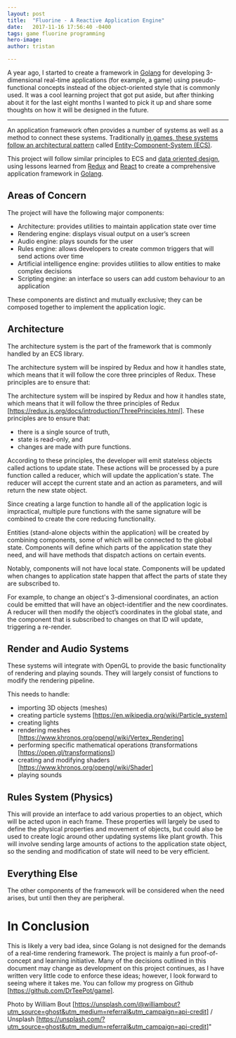 ```yaml
---
layout: post
title:  "Fluorine - A Reactive Application Engine"
date:   2017-11-16 17:56:40 -0400
tags: game fluorine programming
hero-image:
author: tristan

---
```


A year ago, I started to create a framework in [Golang](https://golang.org) for
developing 3-dimensional real-time applications (for example, a game) using
pseudo-functional concepts instead of the object-oriented style that is commonly
used. It was a cool learning project that got put aside, but after thinking
about it for the last eight months I wanted to pick it up and share some
thoughts on how it will be designed in the future.

--------------------------------------------------------------------------------

An application framework often provides a number of systems as well as a method
to connect these systems. Traditionally [in games, these systems follow an
architectural pattern](https://shaneenishry.com/blog/2014/12/27/misconceptions-of-component-based-entity-systems/)
called [Entity-Component-System (ECS)](https://en.wikipedia.org/wiki/Entity%E2%80%93component%E2%80%93system).

This project will follow similar principles to ECS and [data oriented design](https://en.wikipedia.org/wiki/Data-oriented_design),
using lessons learned from [Redux](https://redux.js.org) and [React](https://reactjs.org)
to create a comprehensive application framework in [Golang](https://golang.org).

## Areas of Concern
The project will have the following major components:

* Architecture: provides utilities to maintain application state over time
* Rendering engine: displays visual output on a user’s screen
* Audio engine: plays sounds for the user
* Rules engine: allows developers to create common triggers that will send
actions over time
* Artificial intelligence engine: provides utilities to allow entities to make
complex decisions
* Scripting engine: an interface so users can add custom behaviour to an
application

These components are distinct and mutually exclusive; they can be composed
together to implement the application logic.

## Architecture
The architecture system is the part of the framework that is commonly handled by
an ECS library.

The architecture system will be inspired by Redux and how it handles state,
which means that it will follow the core three principles of Redux. These
principles are to ensure that:

The architecture system will be inspired by Redux and how it handles state,
which means that it will follow the three principles of Redux
[https://redux.js.org/docs/introduction/ThreePrinciples.html]. These principles
are to ensure that:

* there is a single source of truth,
* state is read-only, and
* changes are made with pure functions.

According to these principles, the developer will emit stateless objects called
actions to update state. These actions will be processed by a pure function
called a reducer, which will update the application's state. The reducer will
accept the current state and an action as parameters, and will return the new
state object.

Since creating a large function to handle all of the application logic is
impractical, multiple pure functions with the same signature will be combined to
create the core reducing functionality.

Entities (stand-alone objects within the application) will be created by
combining components, some of which will be connected to the global state.
Components will define which parts of the application state they need, and will
have methods that dispatch actions on certain events.

Notably, components will not have local state. Components will be updated when
changes to application state happen that affect the parts of state they are
subscribed to.

For example, to change an object's 3-dimensional coordinates, an action could be
emitted that will have an object-identifier and the new coordinates. A reducer
will then modify the object’s coordinates in the global state, and the component
that is subscribed to changes on that ID will update, triggering a re-render.

## Render and Audio Systems
These systems will integrate with OpenGL to provide the basic functionality of
rendering and playing sounds. They will largely consist of functions to modify
the rendering pipeline.

This needs to handle:

* importing 3D objects (meshes)
* creating particle systems [https://en.wikipedia.org/wiki/Particle_system]
* creating lights
* rendering meshes [https://www.khronos.org/opengl/wiki/Vertex_Rendering]
* performing specific mathematical operations (transformations
[https://open.gl/transformations])
* creating and modifying shaders [https://www.khronos.org/opengl/wiki/Shader]
* playing sounds

## Rules System (Physics)
This will provide an interface to add various properties to an object, which
will be acted upon in each frame. These properties will largely be used to
define the physical properties and movement of objects, but could also be used
to create logic around other updating systems like plant growth. This will
involve sending large amounts of actions to the application state object, so the
sending and modification of state will need to be very efficient.

## Everything Else
The other components of the framework will be considered when the need arises,
but until then they are peripheral.

# In Conclusion

This is likely a very bad idea, since Golang is not designed for the demands of
a real-time rendering framework. The project is mainly a fun proof-of-concept
and learning initiative. Many of the decisions outlined in this document may
change as development on this project continues, as I have written very little
code to enforce these ideas; however, I look forward to seeing where it takes
me. You can follow my progress on Github [https://github.com/DrTeePot/game].

Photo by William Bout
[https://unsplash.com/@williambout?utm_source=ghost&utm_medium=referral&utm_campaign=api-credit] 
/ Unsplash
[https://unsplash.com/?utm_source=ghost&utm_medium=referral&utm_campaign=api-credit]"
